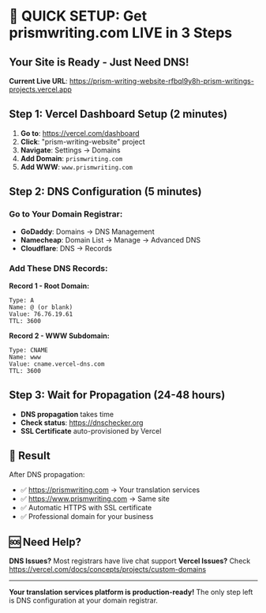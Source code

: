 # 🚀 QUICK SETUP: Get prismwriting.com LIVE in 3 Steps

## Your Site is Ready - Just Need DNS!

**Current Live URL**: https://prism-writing-website-rfbql9y8h-prism-writings-projects.vercel.app

## Step 1: Vercel Dashboard Setup (2 minutes)

1. **Go to**: https://vercel.com/dashboard
2. **Click**: "prism-writing-website" project
3. **Navigate**: Settings → Domains
4. **Add Domain**: `prismwriting.com`
5. **Add WWW**: `www.prismwriting.com`

## Step 2: DNS Configuration (5 minutes)

### Go to Your Domain Registrar:
- **GoDaddy**: Domains → DNS Management
- **Namecheap**: Domain List → Manage → Advanced DNS
- **Cloudflare**: DNS → Records

### Add These DNS Records:

**Record 1 - Root Domain:**
```
Type: A
Name: @ (or blank)
Value: 76.76.19.61
TTL: 3600
```

**Record 2 - WWW Subdomain:**
```
Type: CNAME
Name: www
Value: cname.vercel-dns.com
TTL: 3600
```

## Step 3: Wait for Propagation (24-48 hours)

- **DNS propagation** takes time
- **Check status**: https://dnschecker.org
- **SSL Certificate** auto-provisioned by Vercel

## 🎉 Result

After DNS propagation:
- ✅ https://prismwriting.com → Your translation services
- ✅ https://www.prismwriting.com → Same site
- ✅ Automatic HTTPS with SSL certificate
- ✅ Professional domain for your business

## 🆘 Need Help?

**DNS Issues?** Most registrars have live chat support
**Vercel Issues?** Check https://vercel.com/docs/concepts/projects/custom-domains

---

**Your translation services platform is production-ready!**
The only step left is DNS configuration at your domain registrar.
